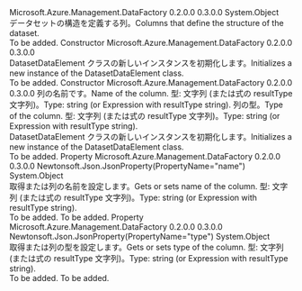 <Type Name="DatasetDataElement" FullName="Microsoft.Azure.Management.DataFactory.Models.DatasetDataElement">
  <TypeSignature Language="C#" Value="public class DatasetDataElement" />
  <TypeSignature Language="ILAsm" Value=".class public auto ansi beforefieldinit DatasetDataElement extends System.Object" />
  <TypeSignature Language="DocId" Value="T:Microsoft.Azure.Management.DataFactory.Models.DatasetDataElement" />
  <TypeSignature Language="VB.NET" Value="Public Class DatasetDataElement" />
  <TypeSignature Language="F#" Value="type DatasetDataElement = class" />
  <AssemblyInfo>
    <AssemblyName>Microsoft.Azure.Management.DataFactory</AssemblyName>
    <AssemblyVersion>0.2.0.0</AssemblyVersion>
    <AssemblyVersion>0.3.0.0</AssemblyVersion>
  </AssemblyInfo>
  <Base>
    <BaseTypeName>System.Object</BaseTypeName>
  </Base>
  <Interfaces />
  <Docs>
    <summary>
            <span data-ttu-id="fb79e-101">データセットの構造を定義する列。</span><span class="sxs-lookup"><span data-stu-id="fb79e-101">Columns that define the structure of the dataset.</span></span>
            </summary>
    <remarks>To be added.</remarks>
  </Docs>
  <Members>
    <Member MemberName=".ctor">
      <MemberSignature Language="C#" Value="public DatasetDataElement ();" />
      <MemberSignature Language="ILAsm" Value=".method public hidebysig specialname rtspecialname instance void .ctor() cil managed" />
      <MemberSignature Language="DocId" Value="M:Microsoft.Azure.Management.DataFactory.Models.DatasetDataElement.#ctor" />
      <MemberSignature Language="VB.NET" Value="Public Sub New ()" />
      <MemberType>Constructor</MemberType>
      <AssemblyInfo>
        <AssemblyName>Microsoft.Azure.Management.DataFactory</AssemblyName>
        <AssemblyVersion>0.2.0.0</AssemblyVersion>
        <AssemblyVersion>0.3.0.0</AssemblyVersion>
      </AssemblyInfo>
      <Parameters />
      <Docs>
        <summary>
            <span data-ttu-id="fb79e-102">DatasetDataElement クラスの新しいインスタンスを初期化します。</span><span class="sxs-lookup"><span data-stu-id="fb79e-102">Initializes a new instance of the DatasetDataElement class.</span></span>
            </summary>
        <remarks>To be added.</remarks>
      </Docs>
    </Member>
    <Member MemberName=".ctor">
      <MemberSignature Language="C#" Value="public DatasetDataElement (object name = null, object type = null);" />
      <MemberSignature Language="ILAsm" Value=".method public hidebysig specialname rtspecialname instance void .ctor(object name, object type) cil managed" />
      <MemberSignature Language="DocId" Value="M:Microsoft.Azure.Management.DataFactory.Models.DatasetDataElement.#ctor(System.Object,System.Object)" />
      <MemberSignature Language="VB.NET" Value="Public Sub New (Optional name As Object = null, Optional type As Object = null)" />
      <MemberSignature Language="F#" Value="new Microsoft.Azure.Management.DataFactory.Models.DatasetDataElement : obj * obj -&gt; Microsoft.Azure.Management.DataFactory.Models.DatasetDataElement" Usage="new Microsoft.Azure.Management.DataFactory.Models.DatasetDataElement (name, type)" />
      <MemberType>Constructor</MemberType>
      <AssemblyInfo>
        <AssemblyName>Microsoft.Azure.Management.DataFactory</AssemblyName>
        <AssemblyVersion>0.2.0.0</AssemblyVersion>
        <AssemblyVersion>0.3.0.0</AssemblyVersion>
      </AssemblyInfo>
      <Parameters>
        <Parameter Name="name" Type="System.Object" />
        <Parameter Name="type" Type="System.Object" />
      </Parameters>
      <Docs>
        <param name="name"><span data-ttu-id="fb79e-103">列の名前です。</span><span class="sxs-lookup"><span data-stu-id="fb79e-103">Name of the column.</span></span> <span data-ttu-id="fb79e-104">型: 文字列 (または式の resultType 文字列)。</span><span class="sxs-lookup"><span data-stu-id="fb79e-104">Type: string (or Expression with resultType string).</span></span></param>
        <param name="type"><span data-ttu-id="fb79e-105">列の型。</span><span class="sxs-lookup"><span data-stu-id="fb79e-105">Type of the column.</span></span> <span data-ttu-id="fb79e-106">型: 文字列 (または式の resultType 文字列)。</span><span class="sxs-lookup"><span data-stu-id="fb79e-106">Type: string (or Expression with resultType string).</span></span></param>
        <summary>
            <span data-ttu-id="fb79e-107">DatasetDataElement クラスの新しいインスタンスを初期化します。</span><span class="sxs-lookup"><span data-stu-id="fb79e-107">Initializes a new instance of the DatasetDataElement class.</span></span>
            </summary>
        <remarks>To be added.</remarks>
      </Docs>
    </Member>
    <Member MemberName="Name">
      <MemberSignature Language="C#" Value="public object Name { get; set; }" />
      <MemberSignature Language="ILAsm" Value=".property instance object Name" />
      <MemberSignature Language="DocId" Value="P:Microsoft.Azure.Management.DataFactory.Models.DatasetDataElement.Name" />
      <MemberSignature Language="VB.NET" Value="Public Property Name As Object" />
      <MemberSignature Language="F#" Value="member this.Name : obj with get, set" Usage="Microsoft.Azure.Management.DataFactory.Models.DatasetDataElement.Name" />
      <MemberType>Property</MemberType>
      <AssemblyInfo>
        <AssemblyName>Microsoft.Azure.Management.DataFactory</AssemblyName>
        <AssemblyVersion>0.2.0.0</AssemblyVersion>
        <AssemblyVersion>0.3.0.0</AssemblyVersion>
      </AssemblyInfo>
      <Attributes>
        <Attribute>
          <AttributeName>Newtonsoft.Json.JsonProperty(PropertyName="name")</AttributeName>
        </Attribute>
      </Attributes>
      <ReturnValue>
        <ReturnType>System.Object</ReturnType>
      </ReturnValue>
      <Docs>
        <summary>
            <span data-ttu-id="fb79e-108">取得または列の名前を設定します。</span><span class="sxs-lookup"><span data-stu-id="fb79e-108">Gets or sets name of the column.</span></span> <span data-ttu-id="fb79e-109">型: 文字列 (または式の resultType 文字列)。</span><span class="sxs-lookup"><span data-stu-id="fb79e-109">Type: string (or Expression with resultType string).</span></span>
            </summary>
        <value>To be added.</value>
        <remarks>To be added.</remarks>
      </Docs>
    </Member>
    <Member MemberName="Type">
      <MemberSignature Language="C#" Value="public object Type { get; set; }" />
      <MemberSignature Language="ILAsm" Value=".property instance object Type" />
      <MemberSignature Language="DocId" Value="P:Microsoft.Azure.Management.DataFactory.Models.DatasetDataElement.Type" />
      <MemberSignature Language="VB.NET" Value="Public Property Type As Object" />
      <MemberSignature Language="F#" Value="member this.Type : obj with get, set" Usage="Microsoft.Azure.Management.DataFactory.Models.DatasetDataElement.Type" />
      <MemberType>Property</MemberType>
      <AssemblyInfo>
        <AssemblyName>Microsoft.Azure.Management.DataFactory</AssemblyName>
        <AssemblyVersion>0.2.0.0</AssemblyVersion>
        <AssemblyVersion>0.3.0.0</AssemblyVersion>
      </AssemblyInfo>
      <Attributes>
        <Attribute>
          <AttributeName>Newtonsoft.Json.JsonProperty(PropertyName="type")</AttributeName>
        </Attribute>
      </Attributes>
      <ReturnValue>
        <ReturnType>System.Object</ReturnType>
      </ReturnValue>
      <Docs>
        <summary>
            <span data-ttu-id="fb79e-110">取得または列の型を設定します。</span><span class="sxs-lookup"><span data-stu-id="fb79e-110">Gets or sets type of the column.</span></span> <span data-ttu-id="fb79e-111">型: 文字列 (または式の resultType 文字列)。</span><span class="sxs-lookup"><span data-stu-id="fb79e-111">Type: string (or Expression with resultType string).</span></span>
            </summary>
        <value>To be added.</value>
        <remarks>To be added.</remarks>
      </Docs>
    </Member>
  </Members>
</Type>